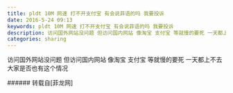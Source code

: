 ```yaml
---
title: pldt 10M 网速 打不开支付宝 有会说菲语的吗 我要投诉
date: 2016-5-24 09:13
keywords: pldt 10M 网速 打不开支付宝 有会说菲语的吗 我要投诉
description: 访问国外网站没问题 但访问国内网站 像淘宝 支付宝 等就慢的要死 一天都上不去 大家是否也有这个情况
categories: sharing
---
```

<td class="t_f" id="postmessage_337123">

访问国外网站没问题 但访问国内网站 像淘宝 支付宝 等就慢的要死 一天都上不去 大家是否也有这个情况<br/>
</td>
###### 转载自[菲龙网]